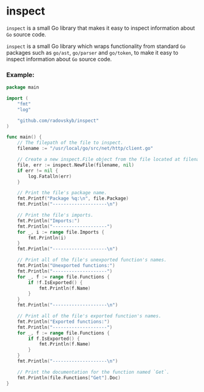 # inspect
`inspect` is a small Go library that makes it easy to inspect information about `Go` source code.

`inspect` is a small Go library which wraps functionality from standard `Go` packages such as `go/ast`, `go/parser` and `go/token`, to make it easy to inspect information about `Go` source code.

### Example:

```go
package main

import (
	"fmt"
	"log"

	"github.com/radovskyb/inspect"
)

func main() {
	// The filepath of the file to inspect.
	filename := "/usr/local/go/src/net/http/client.go"

	// Create a new inspect.File object from the file located at filename.
	file, err := inspect.NewFile(filename, nil)
	if err != nil {
		log.Fatalln(err)
	}

	// Print the file's package name.
	fmt.Printf("Package %q:\n", file.Package)
	fmt.Println("--------------------\n")

	// Print the file's imports.
	fmt.Println("Imports:")
	fmt.Println("--------------------")
	for _, i := range file.Imports {
		fmt.Println(i)
	}
	fmt.Println("--------------------\n")

	// Print all of the file's unexported function's names.
	fmt.Println("Unexported functions:")
	fmt.Println("--------------------")
	for _, f := range file.Functions {
		if !f.IsExported() {
			fmt.Println(f.Name)
		}
	}
	fmt.Println("--------------------\n")

	// Print all of the file's exported function's names.
	fmt.Println("Exported functions:")
	fmt.Println("--------------------")
	for _, f := range file.Functions {
		if f.IsExported() {
			fmt.Println(f.Name)
		}
	}
	fmt.Println("--------------------\n")

	// Print the documentation for the function named `Get`.
	fmt.Println(file.Functions["Get"].Doc)
}
```

